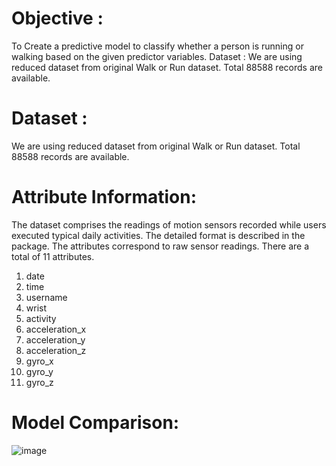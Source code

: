 # Objective : 
To Create a predictive model to classify whether a person is running or walking based on the given predictor variables.
Dataset : We are using reduced dataset from original Walk or Run dataset. Total 88588 records are available.

# Dataset : 
We are using reduced dataset from original Walk or Run dataset. Total 88588 records are available.

# Attribute Information:
The dataset comprises the readings of motion sensors recorded while users executed typical daily activities. The detailed format is described in the package. The attributes correspond to raw sensor readings. There are a total of 11 attributes.
1.	date
2.	time
3.	username
4.	wrist
5.	activity
6.	acceleration_x
7.	acceleration_y
8.	acceleration_z
9.	gyro_x
10.	gyro_y
11.	gyro_z

# Model Comparison:
![image](https://github.com/user-attachments/assets/4e515714-a4f8-44b6-9e44-264e0d122621)

